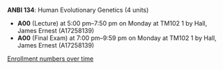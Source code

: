 **ANBI 134**: Human Evolutionary Genetics (4 units)

- **A00** (Lecture) at 5:00 pm–7:50 pm on Monday at TM102 1 by Hall, James Ernest (A17258139)
- **A00** (Final Exam) at 7:00 pm–9:59 pm on Monday at TM102 1 by Hall, James Ernest (A17258139)

[Enrollment numbers over time](./ANBI134.tsv)

